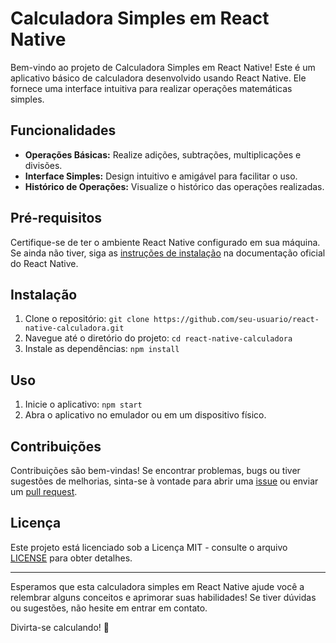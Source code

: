 # Calculadora Simples em React Native

Bem-vindo ao projeto de Calculadora Simples em React Native! Este é um aplicativo básico de calculadora desenvolvido usando React Native. 
Ele fornece uma interface intuitiva para realizar operações matemáticas simples.

## Funcionalidades

- **Operações Básicas:** Realize adições, subtrações, multiplicações e divisões.
- **Interface Simples:** Design intuitivo e amigável para facilitar o uso.
- **Histórico de Operações:** Visualize o histórico das operações realizadas.

## Pré-requisitos

Certifique-se de ter o ambiente React Native configurado em sua máquina. Se ainda não tiver, siga as [instruções de instalação](https://reactnative.dev/docs/environment-setup) na documentação oficial do React Native.

## Instalação

1. Clone o repositório: `git clone https://github.com/seu-usuario/react-native-calculadora.git`
2. Navegue até o diretório do projeto: `cd react-native-calculadora`
3. Instale as dependências: `npm install`

## Uso

1. Inicie o aplicativo: `npm start`
2. Abra o aplicativo no emulador ou em um dispositivo físico.


## Contribuições

Contribuições são bem-vindas! Se encontrar problemas, bugs ou tiver sugestões de melhorias, sinta-se à vontade para abrir uma [issue](https://github.com/seu-usuario/react-native-calculadora/issues) ou enviar um [pull request](https://github.com/seu-usuario/react-native-calculadora/pulls).

## Licença

Este projeto está licenciado sob a Licença MIT - consulte o arquivo [LICENSE](LICENSE) para obter detalhes.

---

Esperamos que esta calculadora simples em React Native ajude você a relembrar alguns conceitos e aprimorar suas habilidades! Se tiver dúvidas ou sugestões, não hesite em entrar em contato.

Divirta-se calculando! 🧮
